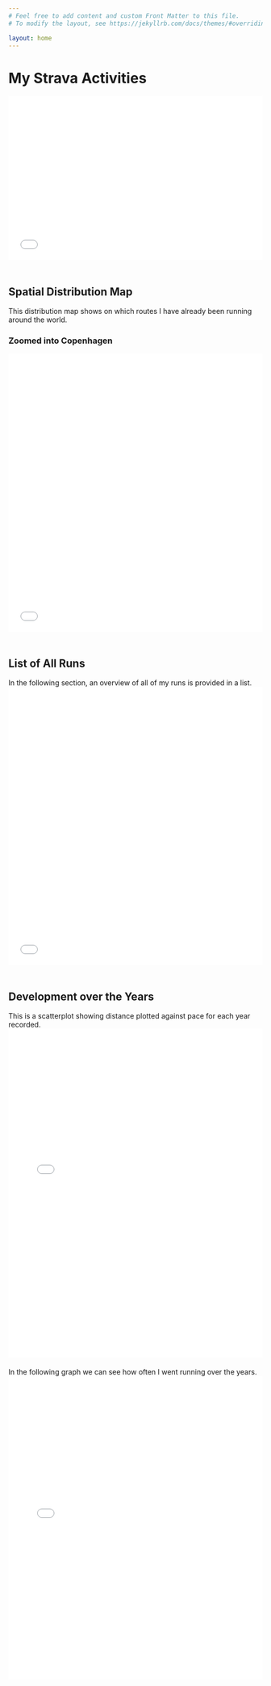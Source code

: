 ```yaml
---
# Feel free to add content and custom Front Matter to this file.
# To modify the layout, see https://jekyllrb.com/docs/themes/#overriding-theme-defaults

layout: home
---
```


<h1>My Strava Activities</h1>

<iframe src="statistics.html" width="100%" height="325" style="border:none; margin-bottom: 20px;"></iframe>

<h2>Spatial Distribution Map</h2>
This distribution map shows on which routes I have already been running around the world.
<h3>Zoomed into Copenhagen</h3>
<iframe src="map_local.html" width="100%" height="550" style="border:none; margin-bottom: 20px;"></iframe>

<h2>List of All Runs</h2>
In the following section, an overview of all of my runs is provided in a list.
<iframe src="runs_list.html" width="100%" height="550" style="border:none; margin-bottom: 20px;"></iframe>

<h2>Development over the Years</h2>
This is a scatterplot showing distance plotted against pace for each year recorded.
<iframe src="distance_vs_pace.html" width="100%" height="650" style="border:none; margin-bottom: 20px;"></iframe>
In the following graph we can see how often I went running over the years.
<iframe src="runs_over_years.html" width="100%" height="600" style="border:none; margin-bottom: 20px;"></iframe>